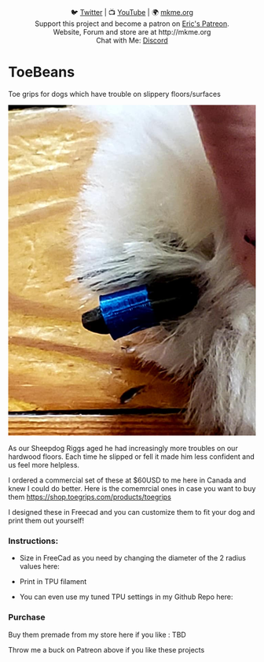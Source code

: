 
<p align="center">

<br>
🐦 <a href="https://twitter.com/mkmeorg">Twitter</a>
| 📺 <a href="https://www.youtube.com/mkmeorg">YouTube</a>
| 🌍 <a href="http://www.mkme.org">mkme.org</a><br>
Support this project and become a patron on <a href="http://mkme.org/patreon">Eric's Patreon</a>.<br>
Website, Forum and store are at http://mkme.org <br>
Chat with Me: <a href="https://discord.gg/j9S4Fgv">Discord</a></b>
</p>

# ToeBeans

Toe grips for dogs which have trouble on slippery floors/surfaces

<img src="https://github.com/MKme/ToeBeans/blob/main/pics/Prototype%20.jpg"/>

As our Sheepdog Riggs aged he had increasingly more troubles on our hardwood floors.  Each time he slipped or fell it made him less confident and us feel more helpless. 

I ordered a commercial set of these at $60USD to me here in Canada and knew I could do better.  Here is the comemrcial ones in case you want to buy them https://shop.toegrips.com/products/toegrips

I designed these in Freecad and you can customize them to fit your dog and print them out yourself!  

### Instructions:

- Size in FreeCad as you need by changing the diameter of the 2 radius values here: 


-  Print in TPU filament

- You can even use my tuned TPU settings in my Github Repo here:



### Purchase

Buy them premade from my store here if you like : TBD

Throw me a buck on Patreon above if you like these projects